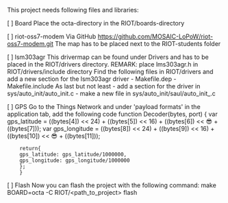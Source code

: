 This project needs following files and libraries:

[ ] Board
    Place the octa-directory in the RIOT/boards-directory
    
[ ] riot-oss7-modem
    Via GitHub https://github.com/MOSAIC-LoPoW/riot-oss7-modem.git
    The map has to be placed next to the RIOT-students folder

[ ] lsm303agr
    This drivermap can be found under Drivers and has to be placed in the RIOT/drivers directory. 
    REMARK: place lms303agr.h in RIOT/drivers/include directory
    Find the following files in RIOT/drivers and add a new section for the lsm303agr driver
        - Makefile.dep
	    - Makefile.include
    As last but not least 
        - add a section  for the driver in sys/auto_init/auto_init.c
        - make a new file in sys/auto_init/saul/auto_init_<driver>.c

[ ] GPS
    Go to the Things Network and under 'payload formats' in the application tab, add the following code
        function Decoder(bytes, port) {
        var gps_latitude = ((bytes[4]) << 24) + ((bytes[5]) << 16) + ((bytes[6]) << :sunglasses: + ((bytes[7]));
        var gps_longitude = ((bytes[8]) << 24) + ((bytes[9]) << 16) + ((bytes[10]) << :sunglasses: + ((bytes[11]));

        return{
        gps_latitude: gps_latitude/1000000,
        gps_longitude: gps_longitude/1000000
        };
        }

[ ] Flash
    Now you can flash the project with the following command:
    make BOARD=octa -C RIOT/<path_to_project> flash